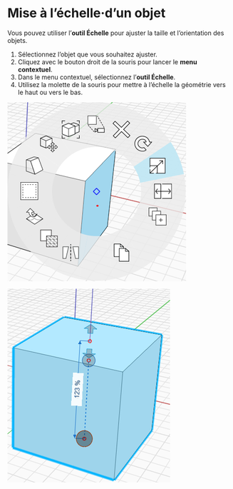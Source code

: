 # Mise à l’échelle·d’un objet

Vous pouvez utiliser l’**outil Échelle** pour ajuster la taille et l’orientation des objets.

1. Sélectionnez l’objet que vous souhaitez ajuster.&#x20;
2. Cliquez avec le bouton droit de la souris pour lancer le **menu contextuel**.&#x20;
3. Dans le menu contextuel, sélectionnez l’**outil Échelle**.&#x20;
4. Utilisez la molette de la souris pour mettre à l’échelle la géométrie vers le haut ou vers le bas.

![](../.gitbook/assets/scale1.png)

![](../.gitbook/assets/scale2.png)
